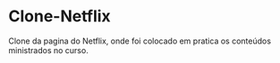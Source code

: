 # Clone-Netflix
Clone da pagina do Netflix, onde foi colocado em pratica os conteúdos ministrados no curso.
